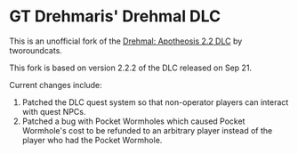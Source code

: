 # GT Drehmaris' Drehmal DLC
This is an unofficial fork of the [Drehmal: Apotheosis 2.2 DLC](https://modrinth.com/modpack/drehmal-apotheosis-2.2-dlc) by tworoundcats.

This fork is based on version 2.2.2 of the DLC released on Sep 21.

Current changes include:
1. Patched the DLC quest system so that non-operator players can interact with quest NPCs.
2. Patched a bug with Pocket Wormholes which caused Pocket Wormhole's cost to be refunded to an arbitrary player instead of the player who had the Pocket Wormhole.

